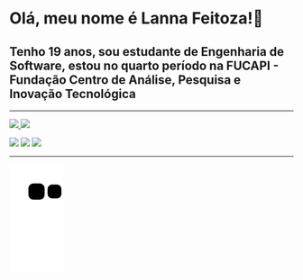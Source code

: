 # Olá, meu nome é Lanna Feitoza!👋

## Tenho 19 anos, sou estudante de Engenharia de Software, estou no quarto período na FUCAPI - Fundação Centro de Análise, Pesquisa e Inovação Tecnológica 

<hr>


<a href="https://github.com/LannaFeitoza"> <img height="180em" src="https://github-readme-stats.vercel.app/api?username=LannaFeitoza&show_icons=true&theme=radical&include_all_commits=true&count_private=true"/> <img height="180em" src="https://github-readme-stats.vercel.app/api/top-langs/?username=LannaFeitoza&layout=compact&langs_count=7&theme=radical"></img> </a> 


<div> 
    <a href="mailto:lannafeitoza15@gmail.com"><img src="https://img.shields.io/badge/Gmail-D14836?style=for-the-badge&logo=gmail&logoColor=white" target="_blank"></a> 
    <a href="https://github.com/LannaFeitoza"><img src="https://img.shields.io/badge/GitHub-100000?style=for-the-badge&logo=github&logoColor=white target="_blank""></a> 
    <a href="https://br.linkedin.com/in/lanna-feitoza"><img src="https://img.shields.io/badge/linkedin-%230077B5.svg?style=for-the-badge&logo=linkedin&logoColor=white target="_blank""></a> 

<hr>

![snake gif](https://github.com/LannaFeitoza/LannaFeitoza/blob/output/github-contribution-grid-snake.svg)

</div>